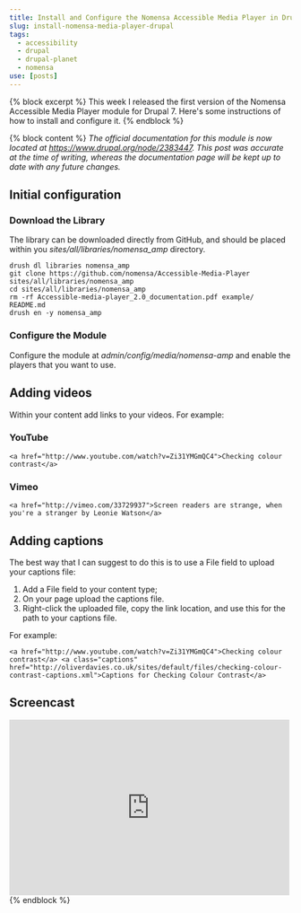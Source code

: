 ```yaml
---
title: Install and Configure the Nomensa Accessible Media Player in Drupal
slug: install-nomensa-media-player-drupal
tags:
  - accessibility
  - drupal
  - drupal-planet
  - nomensa
use: [posts]
---
```

{% block excerpt %}
This week I released the first version of the Nomensa Accessible Media Player module for Drupal 7. Here's some instructions of how to install and configure it.
{% endblock %}

{% block content %}
*The official documentation for this module is now located at <https://www.drupal.org/node/2383447>. This post was accurate at the time of writing, whereas the documentation page will be kept up to date with any future changes.*

## Initial configuration

### Download the Library

The library can be downloaded directly from GitHub, and should be placed within you *sites/all/libraries/nomensa_amp* directory.
 
```language-bash
drush dl libraries nomensa_amp
git clone https://github.com/nomensa/Accessible-Media-Player sites/all/libraries/nomensa_amp
cd sites/all/libraries/nomensa_amp
rm -rf Accessible-media-player_2.0_documentation.pdf example/ README.md
drush en -y nomensa_amp
```

### Configure the Module

Configure the module at <em>admin/config/media/nomensa-amp</em> and enable the players that you want to use.

## Adding videos

Within your content add links to your videos. For example:

### YouTube

```language-html
<a href="http://www.youtube.com/watch?v=Zi31YMGmQC4">Checking colour contrast</a>
```

### Vimeo

```language-html
<a href="http://vimeo.com/33729937">Screen readers are strange, when you're a stranger by Leonie Watson</a>
```

## Adding captions

The best way that I can suggest to do this is to use a File field to upload your captions file:

1. Add a File field to your content type;
1. On your page upload the captions file.
1. Right-click the uploaded file, copy the link location, and use this for the path to your captions file.

For example:

```language-html
<a href="http://www.youtube.com/watch?v=Zi31YMGmQC4">Checking colour contrast</a> <a class="captions" href="http://oliverdavies.co.uk/sites/default/files/checking-colour-contrast-captions.xml">Captions for Checking Colour Contrast</a>
```

## Screencast

<div class="embed-container">
    <iframe
        src="https://player.vimeo.com/video/45731954"
        width="500"
        height="313"
        frameborder="0"
        webkitallowfullscreen
        mozallowfullscreen
        allowfullscreen>
    </iframe>
</div>
{% endblock %}
